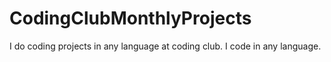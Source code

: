 # CodingClubMonthlyProjects
I do coding projects in any language at coding club. I code in any language.
